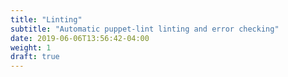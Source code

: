 ```yaml
---
title: "Linting"
subtitle: "Automatic puppet-lint linting and error checking"
date: 2019-06-06T13:56:42-04:00
weight: 1
draft: true
---
```

